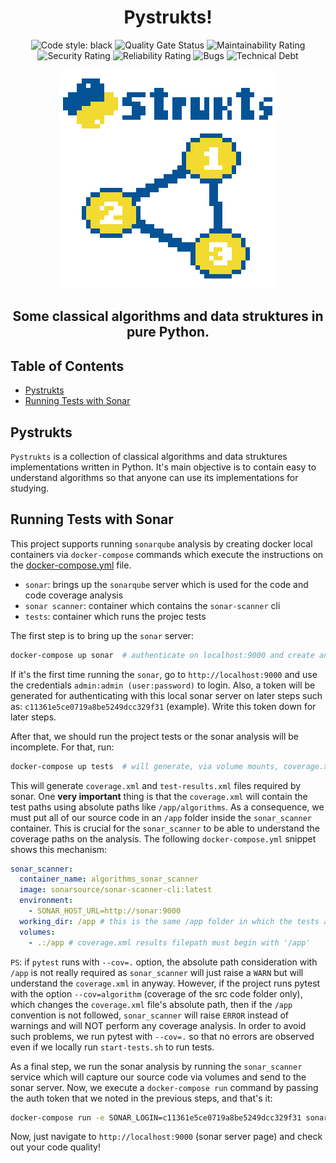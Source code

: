 <h1 align="center">Pystrukts!</h1>

<p align="center">
  <img alt="Code style: black" src="https://img.shields.io/badge/code%20style-black-000000.svg">
  <img alt="Quality Gate Status" src="https://sonarcloud.io/api/project_badges/measure?project=ipeternella_algorithms&metric=alert_status">
  <img alt="Maintainability Rating" src="https://sonarcloud.io/api/project_badges/measure?project=ipeternella_algorithms&metric=sqale_rating">
  <img alt="Security Rating" src="https://sonarcloud.io/api/project_badges/measure?project=ipeternella_algorithms&metric=security_rating">
  <img alt="Reliability Rating" src="https://sonarcloud.io/api/project_badges/measure?project=ipeternella_algorithms&metric=reliability_rating">
  <img alt="Bugs" src="https://sonarcloud.io/api/project_badges/measure?project=ipeternella_algorithms&metric=bugs">
  <img alt="Technical Debt" src="https://sonarcloud.io/api/project_badges/measure?project=ipeternella_algorithms&metric=sqale_index">
</p>

<p align="center">
  <img src="docs/pystrukts.png">
</p>

<h2 align="center">Some classical algorithms and data struktures in pure Python.</h2>

## Table of Contents

- [Pystrukts](#pystrukts)
- [Running Tests with Sonar](#Running-tests-with-Sonar)

## Pystrukts

`Pystrukts` is a collection of classical algorithms and data struktures implementations written in Python. It's main objective is to contain easy to understand algorithms so that anyone can use its implementations for studying.

## Running Tests with Sonar

This project supports running `sonarqube` analysis by creating docker local containers via `docker-compose` commands which execute the instructions on the [docker-compose.yml](docker-compose.yml) file.

- `sonar`: brings up the `sonarqube` server which is used for the code and code coverage analysis
- `sonar scanner`: container which contains the `sonar-scanner` cli
- `tests`: container which runs the projec tests

The first step is to bring up the `sonar` server:

```bash
docker-compose up sonar  # authenticate on localhost:9000 and create an auth token there
```

If it's the first time running the `sonar`, go to `http://localhost:9000` and use the credentials `admin:admin (user:password)` to login. Also, a token will be generated for authenticating with this local sonar server on later steps such as: `c11361e5ce0719a8be5249dcc329f31` (example). Write this token down for later steps.

After that, we should run the project tests or the sonar analysis will be incomplete. For that, run:

```bash
docker-compose up tests  # will generate, via volume mounts, coverage.xml and test-results.xml files
```

This will generate `coverage.xml` and `test-results.xml` files required by sonar. One **very important** thing is that the `coverage.xml` will contain the test paths using absolute paths like `/app/algorithms`. As a consequence, we must put all of our source code in an `/app` folder inside the `sonar_scanner` container. This is crucial for the `sonar_scanner` to be able to understand the coverage paths on the analysis. The following `docker-compose.yml` snippet shows this mechanism:

```yml
sonar_scanner:
  container_name: algorithms_sonar_scanner
  image: sonarsource/sonar-scanner-cli:latest
  environment:
    - SONAR_HOST_URL=http://sonar:9000
  working_dir: /app # this is the same /app folder in which the tests are run!
  volumes:
    - .:/app # coverage.xml results filepath must begin with '/app'
```

`PS`: if `pytest` runs with `--cov=.` option, the absolute path consideration with `/app` is not really required as `sonar_scanner` will just raise a `WARN` but will understand the `coverage.xml` in anyway. However, if the project runs pytest with the option `--cov=algorithm` (coverage of the src code folder only), which changes the `coverage.xml` file's absolute path, then if the `/app` convention is not followed, `sonar_scanner` will raise `ERROR` instead of warnings and will NOT perform any coverage analysis. In order to avoid such problems, we run pytest with `--cov=.` so that no errors are observed even if we locally run `start-tests.sh` to run tests.

As a final step, we run the sonar analysis by running the `sonar_scanner` service which will capture our source code via volumes and send to the sonar server. Now, we execute a `docker-compose run` command by passing the auth token that we noted in the previous steps, and that's it:

```bash
docker-compose run -e SONAR_LOGIN=c11361e5ce0719a8be5249dcc329f31 sonar_scanner  # change with your local auth token
```

Now, just navigate to `http://localhost:9000` (sonar server page) and check out your code quality!
